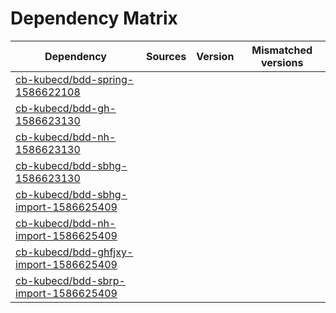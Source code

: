 # Dependency Matrix

Dependency | Sources | Version | Mismatched versions
---------- | ------- | ------- | -------------------
[cb-kubecd/bdd-spring-1586622108](https://github.com/cb-kubecd/bdd-spring-1586622108.git) |  | []() | 
[cb-kubecd/bdd-gh-1586623130](https://github.com/cb-kubecd/bdd-gh-1586623130.git) |  | []() | 
[cb-kubecd/bdd-nh-1586623130](https://github.com/cb-kubecd/bdd-nh-1586623130.git) |  | []() | 
[cb-kubecd/bdd-sbhg-1586623130](https://github.com/cb-kubecd/bdd-sbhg-1586623130.git) |  | []() | 
[cb-kubecd/bdd-sbhg-import-1586625409](https://github.com/cb-kubecd/bdd-sbhg-import-1586625409.git) |  | []() | 
[cb-kubecd/bdd-nh-import-1586625409](https://github.com/cb-kubecd/bdd-nh-import-1586625409.git) |  | []() | 
[cb-kubecd/bdd-ghfjxy-import-1586625409](https://github.com/cb-kubecd/bdd-ghfjxy-import-1586625409.git) |  | []() | 
[cb-kubecd/bdd-sbrp-import-1586625409](https://github.com/cb-kubecd/bdd-sbrp-import-1586625409.git) |  | []() | 
